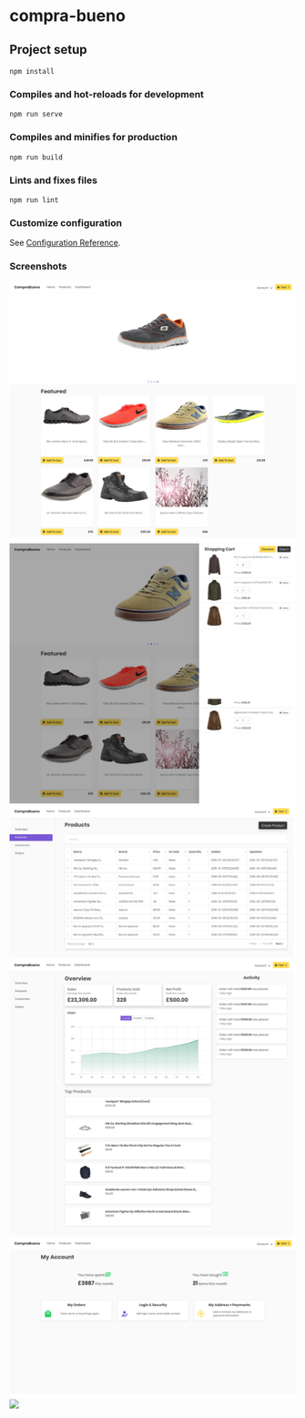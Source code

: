 # compra-bueno

## Project setup
```
npm install
```

### Compiles and hot-reloads for development
```
npm run serve
```

### Compiles and minifies for production
```
npm run build
```

### Lints and fixes files
```
npm run lint
```

### Customize configuration
See [Configuration Reference](https://cli.vuejs.org/config/).


### Screenshots

![](./screenshots/home.png)
![](./screenshots/cart.png)
![](./screenshots/adminproducts.png)
![](./screenshots/adminpage.png)
![](./screenshots/my_account.png)
![](./screenshots/products.png)


